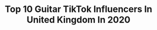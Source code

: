 ---
title: Top 10 Guitar TikTok Influencers In United Kingdom In 2020
description: >-
  Find top guitar TikTok influencers in United Kingdom in 2020. Most popular hashtags: #fyp #guitarist #guitar #foryou.
platform: TikTok
hits: 125
text_top: Identify the best TikTok profiles on inBeat.
text_bottom: Our search engine has 125 TikTok influencers like this in United Kingdom for you to work with.
profiles:
  - username: "cameron_ferguson123"
    fullname: >-
      Cam
    bio: >-
      Scottish Snap: cam.ferg24 Guitar, drums, bass subscribe to my youtube for covers
    location: "United Kingdom"
    followers: 35300
    engagement: 1885
    commentsToLikes: 0.029088
    id: ckb0s3k83hn6k0j23s8jm5f9s
    verified: false
    hashtags: "#nirvana, #fyp, #meme, #foryou"
  - username: "roryshreds"
    fullname: >-
      Rory Shreds
    bio: >-
      Guitar teacher and YouTuber The Guitar Ninja
    location: "United Kingdom"
    followers: 12200
    engagement: 878
    commentsToLikes: 0.070787
    id: ck83k48ad97e40j78wp4qj8hl
    verified: false
    hashtags: "#metallica, #guitarteacher, #guitarlesson, #theguitarninja"
  - username: "remiharrismusic"
    fullname: >-
      Remi Harris
    bio: >-
      Guitarist Jazz, Blues, Rock Presenter on BFM Radio
    location: "United Kingdom"
    followers: 4262
    engagement: 768
    commentsToLikes: 0.079862
    id: ckcdbv3et4toq0j23ts638tie
    verified: false
    hashtags: "#bluesmusic, #stevierayvaughan, #guitarlicks, #guitarlick"
  - username: "katekleinworldii"
    fullname: >-
      KateKleinWorld
    bio: >-
      Music, guitars, skate, issues.... IG: katekleinworld
    location: "United Kingdom"
    followers: 7784
    engagement: 2681
    commentsToLikes: 0.040907
    id: ck8zazcl03i6l0j788flzv9cq
    verified: false
    hashtags: "#tiktoktraditions, #foryou, #fyp, #challenge"
  - username: "jarvisguitar"
    fullname: >-
      Jarvis
    bio: >-
      Thanks for 142k 🤯 Inventor - Elastric #bandjo ⬇️ Skype Guitar Lesson ⬇️
    location: "United Kingdom"
    followers: 143300
    engagement: 788
    commentsToLikes: 0.045522
    id: ck9ej4vz20iq10j78thoovohm
    verified: false
    hashtags: "#guitarist, #tiktokguitar, #ceoofguitar, #jarvisguitar"
  - username: "vicjamieson"
    fullname: >-
      Vic Jamieson
    bio: >-
      Bisexual Guitarist 👇🏼 For long videos, click here 👇🏼
    location: "United Kingdom"
    followers: 228900
    engagement: 1321
    commentsToLikes: 0.020386
    id: ckdi61qw0795g0j2349f5y4m9
    verified: false
    hashtags: "#suhr, #duet, #beyoncecovers, #vicjamieson"
  - username: "hehe_i_bartend"
    fullname: >-
      Jean Peepee
    bio: >-
      Mentally ill guitarist plays too much league Join my discord for a 🍪 🇬🇧🏳️‍🌈
    location: "United Kingdom"
    followers: 4774
    engagement: 926
    commentsToLikes: 0.058814
    id: ckdn2sgxodlrk0j23i3g2ve8z
    verified: false
    hashtags: "#gamer, #maid, #relationship, #fyp"
  - username: "captaindansparrow"
    fullname: >-
      Captain Dan Sparrow
    bio: >-
      29, Cosplayer, Gamer, Guitarist, Photographer! snapchat: rrhydra
    location: "United Kingdom"
    followers: 90200
    engagement: 1428
    commentsToLikes: 0.027720
    id: ck8ql5i2ik6xo0j783bdvch36
    verified: false
    hashtags: "#potter, #hogwarts, #trend, #pirate"
  - username: "thomashinds"
    fullname: >-
      Thomas Hinds
    bio: >-
      Positing mainly Xbox game clips 🎮 Biker 🏍 Chef 🥘 Guitar & Lyrics 🎸🎶
    location: "United Kingdom"
    followers: 3356
    engagement: 558
    commentsToLikes: 0.027308
    id: ckc3964b3xtw70j23f72ogr7n
    verified: false
    hashtags: "#gta5online, #gta5, #hiinds, #fy"
  - username: "karlgolden"
    fullname: >-
      Karl Golden
    bio: >-
      Musician from 🇬🇧 🎸 Guitar lessons on YouTube 🤘 🎸✅ FREE Stuff!👇
    location: "United Kingdom"
    followers: 2641
    engagement: 428
    commentsToLikes: 0.050304
    id: ck9n71elu7k1s0j78yqz7lbs7
    verified: false
    hashtags: "#guitar, #viral, #rock, #evh"
---